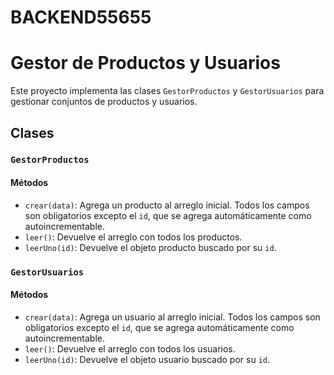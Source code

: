 # BACKEND55655

# Gestor de Productos y Usuarios

Este proyecto implementa las clases `GestorProductos` y `GestorUsuarios` para gestionar conjuntos de productos y usuarios.

## Clases

### `GestorProductos`

#### Métodos

- `crear(data)`: Agrega un producto al arreglo inicial. Todos los campos son obligatorios excepto el `id`, que se agrega automáticamente como autoincrementable.
- `leer()`: Devuelve el arreglo con todos los productos.
- `leerUno(id)`: Devuelve el objeto producto buscado por su `id`.

### `GestorUsuarios`

#### Métodos

- `crear(data)`: Agrega un usuario al arreglo inicial. Todos los campos son obligatorios excepto el `id`, que se agrega automáticamente como autoincrementable.
- `leer()`: Devuelve el arreglo con todos los usuarios.
- `leerUno(id)`: Devuelve el objeto usuario buscado por su `id`.
